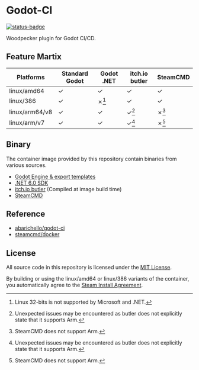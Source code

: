 # Godot-CI

[![status-badge](https://woodpecker.anislet.dev/api/badges/2/status.svg)](https://woodpecker.anislet.dev/repos/2)

Woodpecker plugin for Godot CI/CD.

## Feature Martix

| Platforms      | Standard Godot | Godot .NET | itch.io butler | SteamCMD |
| -------------- | -------------- | ---------- | -------------- | -------- |
| linux/amd64    | ✓              | ✓          | ✓              | ✓        |
| linux/386      | ✓              | ✗[^1]      | ✓              | ✓        |
| linux/arm64/v8 | ✓              | ✓          | ✓[^2]          | ✗[^3]    |
| linux/arm/v7   | ✓              | ✓          | ✓[^2]          | ✗[^3]    |

[^1]: Linux 32-bits is not supported by Microsoft and .NET.
[^2]: Unexpected issues may be encountered as butler does not explicitly state that it supports Arm.
[^3]: SteamCMD does not support Arm.

## Binary

The container image provided by this repository contain binaries from various sources.

- [Godot Engine & export templates](https://github.com/godotengine/godot)
- [.NET 6.0 SDK](https://dotnet.microsoft.com/en-us/download/dotnet/6.0)
- [itch.io butler](https://github.com/itchio/butler) (Compiled at image build time)
- [SteamCMD](https://developer.valvesoftware.com/wiki/SteamCMD)

## Reference

- [abarichello/godot-ci](https://github.com/abarichello/godot-ci)
- [steamcmd/docker](https://github.com/steamcmd/docker)

## License

All source code in this repository is licensed under the [MIT License](LICENSE).

By building or using the linux/amd64 or linux/386 variants of the container, you automatically agree to the [Steam Install Agreement](SteamCMD.LICENSE).
